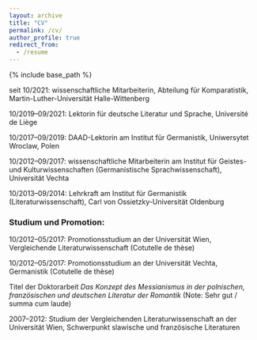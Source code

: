 ```yaml
---
layout: archive
title: "CV"
permalink: /cv/
author_profile: true
redirect_from:
  - /resume
---
```


{% include base_path %}


seit 10/2021: wissenschaftliche Mitarbeiterin, Abteilung für Komparatistik, Martin-Luther-Universität Halle-Wittenberg

10/2019–09/2021: Lektorin für deutsche Literatur und Sprache, Université de Liège

10/2017–09/2019: DAAD-Lektorin am Institut für Germanistik, Uniwersytet Wroclaw, Polen

10/2012–09/2017: wissenschaftliche Mitarbeiterin am Institut für Geistes- und Kulturwissenschaften (Germanistische Sprachwissenschaft), Universität Vechta

10/2013–09/2014: Lehrkraft am Institut für Germanistik (Literaturwissenschaft), Carl von Ossietzky-Universität Oldenburg

### Studium und Promotion:

10/2012–05/2017: Promotionsstudium an der Universität Wien, Vergleichende Literaturwissenschaft (Cotutelle de thèse)

10/2012–05/2017: Promotionsstudium an der Universität Vechta, Germanistik (Cotutelle de thèse)

Titel der Doktorarbeit *Das Konzept des Messianismus in der polnischen, französischen und deutschen Literatur der Romantik* (Note: Sehr gut / summa cum laude)

2007–2012: Studium der Vergleichenden Literaturwissenschaft an der Universität Wien, Schwerpunkt slawische und französische Literaturen
